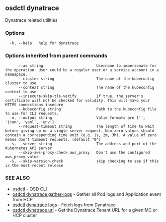 ## osdctl dynatrace

Dynatrace related utilities

### Options

```
  -h, --help   help for dynatrace
```

### Options inherited from parent commands

```
      --as string                        Username to impersonate for the operation. User could be a regular user or a service account in a namespace.
      --cluster string                   The name of the kubeconfig cluster to use
      --context string                   The name of the kubeconfig context to use
      --insecure-skip-tls-verify         If true, the server's certificate will not be checked for validity. This will make your HTTPS connections insecure
      --kubeconfig string                Path to the kubeconfig file to use for CLI requests.
  -o, --output string                    Valid formats are ['', 'json', 'yaml', 'env']
      --request-timeout string           The length of time to wait before giving up on a single server request. Non-zero values should contain a corresponding time unit (e.g. 1s, 2m, 3h). A value of zero means don't timeout requests. (default "0")
  -s, --server string                    The address and port of the Kubernetes API server
      --skip-aws-proxy-check aws_proxy   Don't use the configured aws_proxy value
  -S, --skip-version-check               skip checking to see if this is the most recent release
```

### SEE ALSO

* [osdctl](osdctl.md)	 - OSD CLI
* [osdctl dynatrace gather-logs](osdctl_dynatrace_gather-logs.md)	 - Gather all Pod logs and Application event from HCP
* [osdctl dynatrace logs](osdctl_dynatrace_logs.md)	 - Fetch logs from Dynatrace
* [osdctl dynatrace url](osdctl_dynatrace_url.md)	 - Get the Dynatrace Tenant URL for a given MC or HCP cluster

